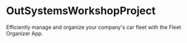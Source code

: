 # OutSystemsWorkshopProject
Efficiently manage and organize your company's car fleet with the Fleet Organizer App.
